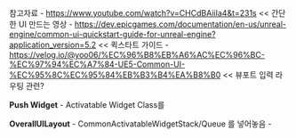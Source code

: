 참고자료
	- https://www.youtube.com/watch?v=CHCdBAiiIa4&t=231s << 간단한 UI 만드는 영상
	- https://dev.epicgames.com/documentation/en-us/unreal-engine/common-ui-quickstart-guide-for-unreal-engine?application_version=5.2 << 퀵스타트 가이드
	- https://velog.io/@yoo06/%EC%96%B8%EB%A6%AC%EC%96%BC-%EC%97%94%EC%A7%84-UE5-Common-UI-%EC%95%8C%EC%95%84%EB%B3%B4%EA%B8%B0 << 뷰포트 입력 라우팅 관련?

**Push Widget**
	- Activatable Widget Class를 

**OverallUILayout**
	- CommonActivatableWidgetStack/Queue 를 넣어놓음
	- 
	


